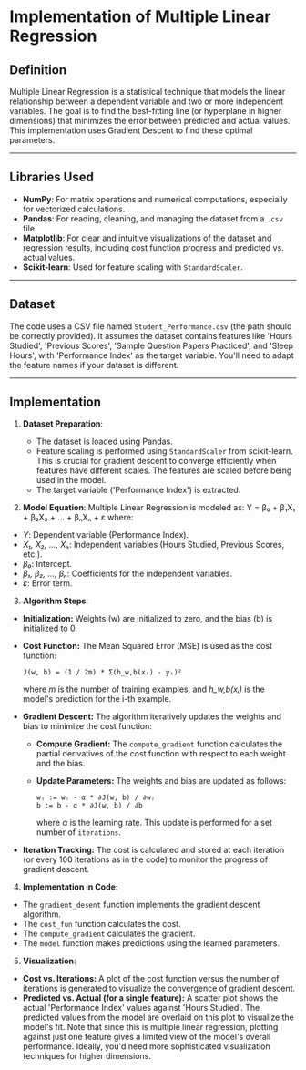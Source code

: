 # Implementation of Multiple Linear Regression

## Definition

Multiple Linear Regression is a statistical technique that models the linear relationship between a dependent variable and two or more independent variables. The goal is to find the best-fitting line (or hyperplane in higher dimensions) that minimizes the error between predicted and actual values.  This implementation uses Gradient Descent to find these optimal parameters.

---

## Libraries Used

- **NumPy**: For matrix operations and numerical computations, especially for vectorized calculations.
- **Pandas**: For reading, cleaning, and managing the dataset from a `.csv` file.
- **Matplotlib**: For clear and intuitive visualizations of the dataset and regression results, including cost function progress and predicted vs. actual values.
- **Scikit-learn**: Used for feature scaling with `StandardScaler`.

---

## Dataset

The code uses a CSV file named `Student_Performance.csv` (the path should be correctly provided).  It assumes the dataset contains features like 'Hours Studied', 'Previous Scores', 'Sample Question Papers Practiced', and 'Sleep Hours', with 'Performance Index' as the target variable.  You'll need to adapt the feature names if your dataset is different.

---

## Implementation

1. **Dataset Preparation**:
   - The dataset is loaded using Pandas.
   - Feature scaling is performed using `StandardScaler` from scikit-learn. This is crucial for gradient descent to converge efficiently when features have different scales.  The features are scaled before being used in the model.
   - The target variable ('Performance Index') is extracted.

2. **Model Equation**:
   Multiple Linear Regression is modeled as:
   Y = β₀ + β₁X₁ + β₂X₂ + ... + βₙXₙ + ε
   where:
- *Y*: Dependent variable (Performance Index).
- *X₁, X₂, ..., Xₙ*: Independent variables (Hours Studied, Previous Scores, etc.).
- *β₀*: Intercept.
- *β₁, β₂, ..., βₙ*: Coefficients for the independent variables.
- *ε*: Error term.

3. **Algorithm Steps**:

- **Initialization:** Weights (w) are initialized to zero, and the bias (b) is initialized to 0.
- **Cost Function:** The Mean Squared Error (MSE) is used as the cost function:

  ```
  J(w, b) = (1 / 2m) * Σ(h_w,b(xᵢ) - yᵢ)²
  ```

  where *m* is the number of training examples, and *h_w,b(xᵢ)* is the model's prediction for the i-th example.
- **Gradient Descent:** The algorithm iteratively updates the weights and bias to minimize the cost function:

  - **Compute Gradient:** The `compute_gradient` function calculates the partial derivatives of the cost function with respect to each weight and the bias.
  - **Update Parameters:** The weights and bias are updated as follows:

    ```
    wⱼ := wⱼ - α * ∂J(w, b) / ∂wⱼ
    b := b - α * ∂J(w, b) / ∂b
    ```

    where *α* is the learning rate.  This update is performed for a set number of `iterations`.
- **Iteration Tracking:** The cost is calculated and stored at each iteration (or every 100 iterations as in the code) to monitor the progress of gradient descent.

4. **Implementation in Code**:
- The `gradient_desent` function implements the gradient descent algorithm.
- The `cost_fun` function calculates the cost.
- The `compute_gradient` calculates the gradient.
- The `model` function makes predictions using the learned parameters.

5. **Visualization**:
 - **Cost vs. Iterations:** A plot of the cost function versus the number of iterations is generated to visualize the convergence of gradient descent.
 - **Predicted vs. Actual (for a single feature):** A scatter plot shows the actual 'Performance Index' values against 'Hours Studied'. The predicted values from the model are overlaid on this plot to visualize the model's fit.  Note that since this is multiple linear regression, plotting against just one feature gives a limited view of the model's overall performance.  Ideally, you'd need more sophisticated visualization techniques for higher dimensions.


